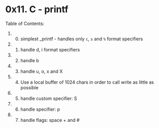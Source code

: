 # 0x11. C - printf
Table of Contents:
1. 0. simplest _printf - handles only `c`, `s` and `%` format specifiers
2. 1. handle d, i format specifiers
3. 2. handle b
4. 3. handle u, o, x and X
5. 4. Use a local buffer of 1024 chars in order to call write as little as possible
6. 5. handle custom specifier: S
7. 6. handle specifier: p
8. 7. handle flags: space + and #
 

